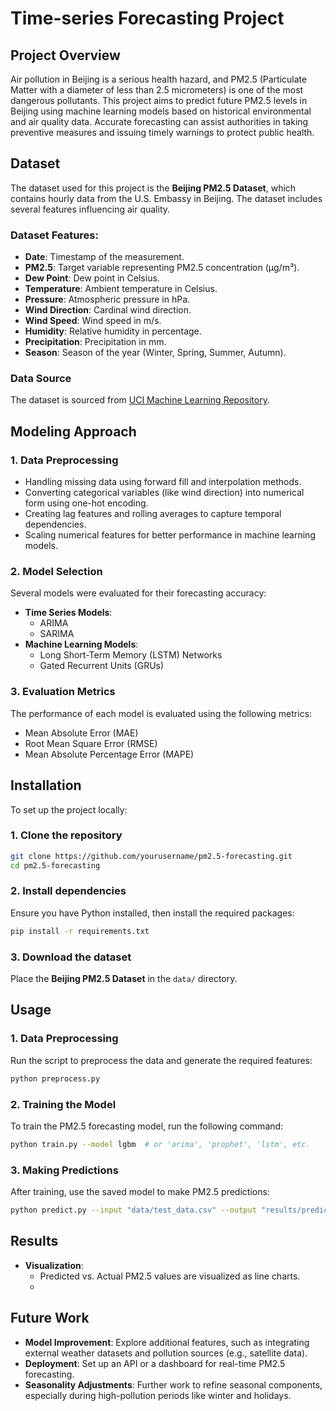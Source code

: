 

# Time-series Forecasting Project

## Project Overview
Air pollution in Beijing is a serious health hazard, and PM2.5 (Particulate Matter with a diameter of less than 2.5 micrometers) is one of the most dangerous pollutants. This project aims to predict future PM2.5 levels in Beijing using machine learning models based on historical environmental and air quality data. Accurate forecasting can assist authorities in taking preventive measures and issuing timely warnings to protect public health.

## Dataset
The dataset used for this project is the **Beijing PM2.5 Dataset**, which contains hourly data from the U.S. Embassy in Beijing. The dataset includes several features influencing air quality.

### Dataset Features:
- **Date**: Timestamp of the measurement.
- **PM2.5**: Target variable representing PM2.5 concentration (μg/m³).
- **Dew Point**: Dew point in Celsius.
- **Temperature**: Ambient temperature in Celsius.
- **Pressure**: Atmospheric pressure in hPa.
- **Wind Direction**: Cardinal wind direction.
- **Wind Speed**: Wind speed in m/s.
- **Humidity**: Relative humidity in percentage.
- **Precipitation**: Precipitation in mm.
- **Season**: Season of the year (Winter, Spring, Summer, Autumn).

### Data Source
The dataset is sourced from [UCI Machine Learning Repository](https://archive.ics.uci.edu/ml/datasets/Beijing+PM2.5+Data).

## Modeling Approach
### 1. **Data Preprocessing**
   - Handling missing data using forward fill and interpolation methods.
   - Converting categorical variables (like wind direction) into numerical form using one-hot encoding.
   - Creating lag features and rolling averages to capture temporal dependencies.
   - Scaling numerical features for better performance in machine learning models.

### 2. **Model Selection**
   Several models were evaluated for their forecasting accuracy:
   - **Time Series Models**:
     - ARIMA
     - SARIMA
   - **Machine Learning Models**:
     - Long Short-Term Memory (LSTM) Networks
     - Gated Recurrent Units (GRUs)

### 3. **Evaluation Metrics**
   The performance of each model is evaluated using the following metrics:
   - Mean Absolute Error (MAE)
   - Root Mean Square Error (RMSE)
   - Mean Absolute Percentage Error (MAPE)

## Installation
To set up the project locally:

### 1. Clone the repository
```bash
git clone https://github.com/yourusername/pm2.5-forecasting.git
cd pm2.5-forecasting
```

### 2. Install dependencies
Ensure you have Python installed, then install the required packages:
```bash
pip install -r requirements.txt
```

### 3. Download the dataset
Place the **Beijing PM2.5 Dataset** in the `data/` directory.

## Usage
### 1. Data Preprocessing
Run the script to preprocess the data and generate the required features:
```bash
python preprocess.py
```

### 2. Training the Model
To train the PM2.5 forecasting model, run the following command:
```bash
python train.py --model lgbm  # or 'arima', 'prophet', 'lstm', etc.
```

### 3. Making Predictions
After training, use the saved model to make PM2.5 predictions:
```bash
python predict.py --input "data/test_data.csv" --output "results/predictions.csv"
```

## Results
  
- **Visualization**:
  - Predicted vs. Actual PM2.5 values are visualized as line charts.
  - 

## Future Work
- **Model Improvement**: Explore additional features, such as integrating external weather datasets and pollution sources (e.g., satellite data).
- **Deployment**: Set up an API or a dashboard for real-time PM2.5 forecasting.
- **Seasonality Adjustments**: Further work to refine seasonal components, especially during high-pollution periods like winter and holidays.
